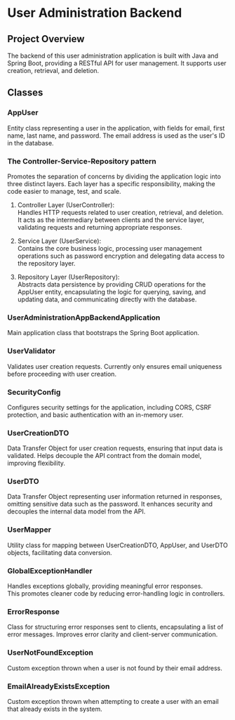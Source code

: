 # User Administration Backend

## Project Overview
The backend of this user administration application is built with Java and Spring Boot, providing a RESTful API for user management. It supports user creation, retrieval, and deletion.

## Classes
### AppUser
Entity class representing a user in the application, with fields for email, first name, last name, and password.
The email address is used as the user's ID in the database.

### The Controller-Service-Repository pattern
Promotes the separation of concerns by dividing the application logic into three distinct layers.
Each layer has a specific responsibility, making the code easier to manage, test, and scale. 

1. Controller Layer (UserController):\
Handles HTTP requests related to user creation, retrieval, and deletion. It acts as the intermediary between clients and the service layer, validating requests and returning appropriate responses.

2. Service Layer (UserService):\
Contains the core business logic, processing user management operations such as password encryption and delegating data access to the repository layer.

3. Repository Layer (UserRepository):\
Abstracts data persistence by providing CRUD operations for the AppUser entity, encapsulating the logic for querying, saving, and updating data, and communicating directly with the database.

### UserAdministrationAppBackendApplication
Main application class that bootstraps the Spring Boot application.

### UserValidator
Validates user creation requests. Currently only ensures email uniqueness before proceeding with user creation.

### SecurityConfig
Configures security settings for the application, including CORS, CSRF protection, and basic authentication with an in-memory user.

### UserCreationDTO
Data Transfer Object for user creation requests, ensuring that input data is validated.
Helps decouple the API contract from the domain model, improving flexibility.

### UserDTO
Data Transfer Object representing user information returned in responses, omitting sensitive data such as the password.
It enhances security and decouples the internal data model from the API.

### UserMapper
Utility class for mapping between UserCreationDTO, AppUser, and UserDTO objects, facilitating data conversion.

### GlobalExceptionHandler
Handles exceptions globally, providing meaningful error responses.\
This promotes cleaner code by reducing error-handling logic in controllers.

### ErrorResponse
Class for structuring error responses sent to clients, encapsulating a list of error messages.
Improves error clarity and client-server communication.

### UserNotFoundException
Custom exception thrown when a user is not found by their email address.

### EmailAlreadyExistsException
Custom exception thrown when attempting to create a user with an email that already exists in the system.
